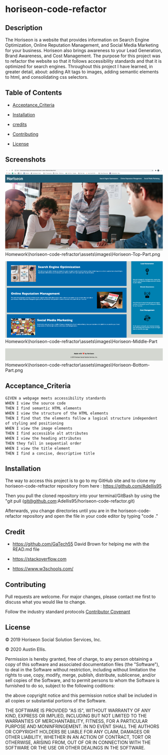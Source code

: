 # horiseon-code-refactor

## Description

The Horiseon is a website that provides information on Search Engine Optimization, Online Reputation Management, and Social Media Marketing for your business. Horiseon also brings awareness to your Lead Generation, Brand Awareness, and Cost Management. The purpose for this project was to refactor the website so that it follows accessibility standards and that it is optimized for search engines. Throughout this project I have learned, in greater detail, about: adding Alt tags to images, adding semantic elements to html, and consolidating css selectors.

## Table of Contents

- [Acceptance_Criteria](#acceptance-criteria)

- [Installation](#installation)

- [credits](#credits)

- [Contributing](#contributing)

- [License](#license)

## Screenshots

![Horiseon_Webpage](assets/images/Horiseon-Top-Part.png)Homework\horiseon-code-refractor\assets\images\Horiseon-Top-Part.png

![Horiseon_Webpage](assets/images/Horiseon-Middle-Part.png)Homework\horiseon-code-refractor\assets\images\Horiseon-Middle-Part

![Horiseon_Webpage](assets/images/Horiseon-Bottom-Part.png)Homework\horiseon-code-refractor\assets\images\Horiseon-Bottom-Part.png

## Acceptance_Criteria

```
GIVEN a webpage meets accessibility standards
WHEN I view the source code
THEN I find semantic HTML elements
WHEN I view the structure of the HTML elements
THEN I find that the elements follow a logical structure independent of styling and positioning
WHEN I view the image elements
THEN I find accessible alt attributes
WHEN I view the heading attributes
THEN they fall in sequential order
WHEN I view the title element
THEN I find a concise, descriptive title
```

## Installation

The way to access this project is to go to my GitHub site and to clone my horiseon-code-refractor repository from here : https://github.com/Adellis95

Then you pull the cloned repository into your terminal/GitBash by using the "git pull (git@github.com:Adellis95/horiseon-code-refactor.git)

Afterwards, you change directories until you are in the horiseon-code-refactor repository and open the file in your code editor by typing "code ."

## Credit

- https://github.com/GaTech55 David Brown for helping me with the READ.md file

- https://stackoverflow.com

- https://www.w3schools.com/

## Contributing

Pull requests are welcome. For major changes, please contact me first to discuss what you would like to change.

Follow the industry standard protocols [Contributor Covenant](https://www.contributor-covenant.org/)

## License

© 2019 Horiseon Social Solution Services, Inc.

© 2020 Austin Ellis.

Permission is hereby granted, free of charge, to any person obtaining a copy of this software and associated documentation files (the "Software"), to deal in the Software without restriction, including without limitation the rights to use, copy, modify, merge, publish, distribute, sublicense, and/or sell copies of the Software, and to permit persons to whom the Software is furnished to do so, subject to the following coditions:

the above copyright notice and this permission notice shall be included in all copies or substantial portions of the Software.

THE SOFTWARE IS PROVIDED "AS IS", WITHOUT WARRANTY OF ANY KIND, EXPRESS OR IMPLIED, INCLUDING BUT NOT LIMITED TO THE WARRANTIES OF MERCHANTABILITY, FITNESS, FOR A PARTICULAR PURPOSE AND MONINFRINGEMENT. IN NO EVENT SHALL THE AUTHORS OR COPYRIGHT HOLDERS BE LIABLE FOR ANY CLAIM, DAMAGES OR OTHER LIABILITY, WHETHER IN AN ACTION OF CONTRACT, TORT OR OTHERWISE, ARISING FROM, OUT OF OR IN CONNECTION WITH THE SOFTWARE OR THE USE OR OTHER DEALINGS IN THE SOFTWARE.
